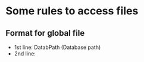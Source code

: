 # Some rules to access files

## Format for global file

* 1st line: DatabPath (Database path)
* 2nd line: 

